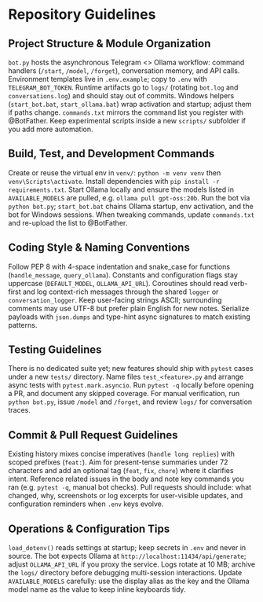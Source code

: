 ﻿# Repository Guidelines

## Project Structure & Module Organization
`bot.py` hosts the asynchronous Telegram <> Ollama workflow: command handlers (`/start`, `/model`, `/forget`), conversation memory, and API calls. Environment templates live in `.env.example`; copy to `.env` with `TELEGRAM_BOT_TOKEN`. Runtime artifacts go to `logs/` (rotating `bot.log` and `conversations.log`) and should stay out of commits. Windows helpers (`start_bot.bat`, `start_ollama.bat`) wrap activation and startup; adjust them if paths change. `commands.txt` mirrors the command list you register with @BotFather. Keep experimental scripts inside a new `scripts/` subfolder if you add more automation.

## Build, Test, and Development Commands
Create or reuse the virtual env in `venv/`: `python -m venv venv` then `venv\Scripts\activate`. Install dependencies with `pip install -r requirements.txt`. Start Ollama locally and ensure the models listed in `AVAILABLE_MODELS` are pulled, e.g. `ollama pull gpt-oss:20b`. Run the bot via `python bot.py`; `start_bot.bat` chains Ollama startup, env activation, and the bot for Windows sessions. When tweaking commands, update `commands.txt` and re-upload the list to @BotFather.

## Coding Style & Naming Conventions
Follow PEP 8 with 4-space indentation and snake_case for functions (`handle_message`, `query_ollama`). Constants and configuration flags stay uppercase (`DEFAULT_MODEL`, `OLLAMA_API_URL`). Coroutines should read verb-first and log context-rich messages through the shared `logger` or `conversation_logger`. Keep user-facing strings ASCII; surrounding comments may use UTF-8 but prefer plain English for new notes. Serialize payloads with `json.dumps` and type-hint async signatures to match existing patterns.

## Testing Guidelines
There is no dedicated suite yet; new features should ship with `pytest` cases under a new `tests/` directory. Name files `test_<feature>.py` and arrange async tests with `pytest.mark.asyncio`. Run `pytest -q` locally before opening a PR, and document any skipped coverage. For manual verification, run `python bot.py`, issue `/model` and `/forget`, and review `logs/` for conversation traces.

## Commit & Pull Request Guidelines
Existing history mixes concise imperatives (`handle long replies`) with scoped prefixes (`feat:`). Aim for present-tense summaries under 72 characters and add an optional tag (`feat`, `fix`, `chore`) where it clarifies intent. Reference related issues in the body and note key commands you ran (e.g. `pytest -q`, manual bot checks). Pull requests should include: what changed, why, screenshots or log excerpts for user-visible updates, and configuration reminders when `.env` keys evolve.

## Operations & Configuration Tips
`load_dotenv()` reads settings at startup; keep secrets in `.env` and never in source. The bot expects Ollama at `http://localhost:11434/api/generate`; adjust `OLLAMA_API_URL` if you proxy the service. Logs rotate at 10 MB; archive the `logs/` directory before debugging multi-session interactions. Update `AVAILABLE_MODELS` carefully: use the display alias as the key and the Ollama model name as the value to keep inline keyboards tidy.
